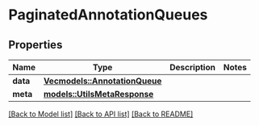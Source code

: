 # PaginatedAnnotationQueues

## Properties

Name | Type | Description | Notes
------------ | ------------- | ------------- | -------------
**data** | [**Vec<models::AnnotationQueue>**](AnnotationQueue.md) |  | 
**meta** | [**models::UtilsMetaResponse**](utilsMetaResponse.md) |  | 

[[Back to Model list]](../README.md#documentation-for-models) [[Back to API list]](../README.md#documentation-for-api-endpoints) [[Back to README]](../README.md)


